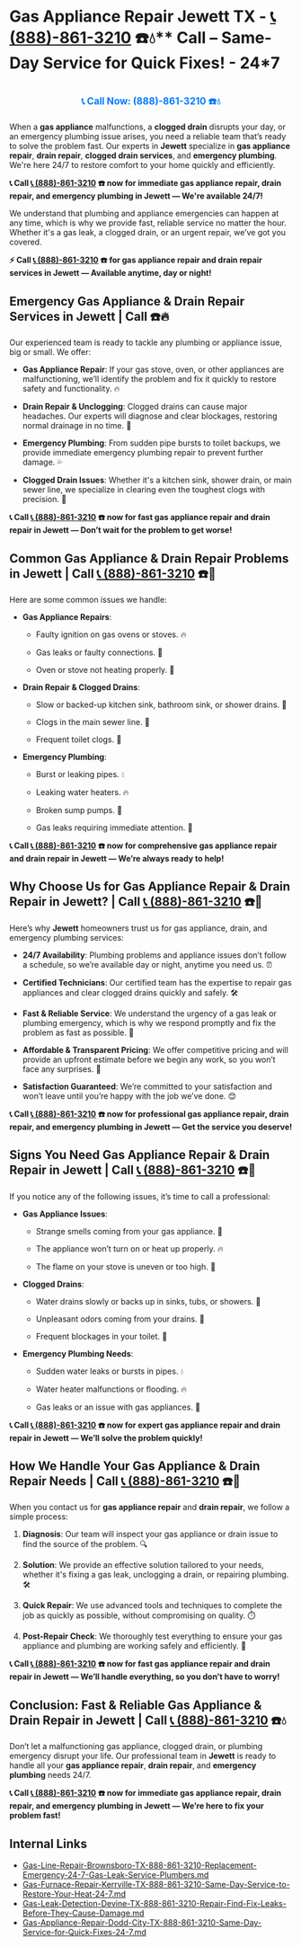 # Gas Appliance Repair Jewett TX - [📞 (888)-861-3210](https://plumbing-texas-3210.netlify.app) ☎️💧** Call – Same-Day Service for Quick Fixes! - 24*7
# 

<p align="center" style="font-size: 1.2em; font-weight: bold; margin: 20px 0;">
  <a href="https://plumbing-texas-3210.netlify.app" target="_blank" style="color: #007BFF; text-decoration: none;">📞 Call Now: (888)-861-3210 ☎️💧</a>
</p>

When a **gas appliance** malfunctions, a **clogged drain** disrupts your day, or an emergency plumbing issue arises, you need a reliable team that’s ready to solve the problem fast. Our experts in **Jewett** specialize in **gas appliance repair**, **drain repair**, **clogged drain services**, and **emergency plumbing**. We're here 24/7 to restore comfort to your home quickly and efficiently.

**📞 Call [📞 (888)-861-3210](https://plumbing-texas-3210.netlify.app) ☎️ now for immediate **gas appliance repair**, **drain repair**, and **emergency plumbing** in Jewett — We're available 24/7!**

We understand that plumbing and appliance emergencies can happen at any time, which is why we provide fast, reliable service no matter the hour. Whether it's a gas leak, a clogged drain, or an urgent repair, we’ve got you covered.

**⚡ Call [📞 (888)-861-3210](https://plumbing-texas-3210.netlify.app) ☎️ for **gas appliance repair** and **drain repair** services in Jewett — Available anytime, day or night!**

## **Emergency Gas Appliance & Drain Repair Services in Jewett | Call  ☎️🔥**

Our experienced team is ready to tackle any plumbing or appliance issue, big or small. We offer:

- **Gas Appliance Repair**: If your gas stove, oven, or other appliances are malfunctioning, we’ll identify the problem and fix it quickly to restore safety and functionality. 🔥

- **Drain Repair & Unclogging**: Clogged drains can cause major headaches. Our experts will diagnose and clear blockages, restoring normal drainage in no time. 🚿

- **Emergency Plumbing**: From sudden pipe bursts to toilet backups, we provide immediate emergency plumbing repair to prevent further damage. 💦

- **Clogged Drain Issues**: Whether it's a kitchen sink, shower drain, or main sewer line, we specialize in clearing even the toughest clogs with precision. 🔧

**📞 Call [📞 (888)-861-3210](https://plumbing-texas-3210.netlify.app) ☎️ now for fast **gas appliance repair** and **drain repair** in Jewett — Don’t wait for the problem to get worse!**

## **Common Gas Appliance & Drain Repair Problems in Jewett | Call [📞 (888)-861-3210](https://plumbing-texas-3210.netlify.app) ☎️🔧**

Here are some common issues we handle:

- **Gas Appliance Repairs**: 

  - Faulty ignition on gas ovens or stoves. 🔥

  - Gas leaks or faulty connections. 💨

  - Oven or stove not heating properly. 🍳

- **Drain Repair & Clogged Drains**: 

  - Slow or backed-up kitchen sink, bathroom sink, or shower drains. 🚿

  - Clogs in the main sewer line. 🚽

  - Frequent toilet clogs. 🚽

- **Emergency Plumbing**: 

  - Burst or leaking pipes. 💧

  - Leaking water heaters. 🔥

  - Broken sump pumps. 🚰

  - Gas leaks requiring immediate attention. 💨

**📞 Call [📞 (888)-861-3210](https://plumbing-texas-3210.netlify.app) ☎️ now for comprehensive **gas appliance repair** and **drain repair** in Jewett — We’re always ready to help!**

## **Why Choose Us for Gas Appliance Repair & Drain Repair in Jewett? | Call [📞 (888)-861-3210](https://plumbing-texas-3210.netlify.app) ☎️🌟**

Here’s why **Jewett** homeowners trust us for gas appliance, drain, and emergency plumbing services:

- **24/7 Availability**: Plumbing problems and appliance issues don’t follow a schedule, so we’re available day or night, anytime you need us. ⏰

- **Certified Technicians**: Our certified team has the expertise to repair gas appliances and clear clogged drains quickly and safely. 🛠️

- **Fast & Reliable Service**: We understand the urgency of a gas leak or plumbing emergency, which is why we respond promptly and fix the problem as fast as possible. 🚨

- **Affordable & Transparent Pricing**: We offer competitive pricing and will provide an upfront estimate before we begin any work, so you won’t face any surprises. 💸

- **Satisfaction Guaranteed**: We’re committed to your satisfaction and won’t leave until you’re happy with the job we’ve done. 😊

**📞 Call [📞 (888)-861-3210](https://plumbing-texas-3210.netlify.app) ☎️ now for professional **gas appliance repair**, **drain repair**, and **emergency plumbing** in Jewett — Get the service you deserve!**

## **Signs You Need Gas Appliance Repair & Drain Repair in Jewett | Call [📞 (888)-861-3210](https://plumbing-texas-3210.netlify.app) ☎️🚨**

If you notice any of the following issues, it’s time to call a professional:

- **Gas Appliance Issues**: 

  - Strange smells coming from your gas appliance. 💨

  - The appliance won’t turn on or heat up properly. 🔥

  - The flame on your stove is uneven or too high. 🍳

- **Clogged Drains**: 

  - Water drains slowly or backs up in sinks, tubs, or showers. 🚿

  - Unpleasant odors coming from your drains. 🌱

  - Frequent blockages in your toilet. 🚽

- **Emergency Plumbing Needs**: 

  - Sudden water leaks or bursts in pipes. 💧

  - Water heater malfunctions or flooding. 🔥

  - Gas leaks or an issue with gas appliances. 💨

**📞 Call [📞 (888)-861-3210](https://plumbing-texas-3210.netlify.app) ☎️ now for expert **gas appliance repair** and **drain repair** in Jewett — We’ll solve the problem quickly!**

## **How We Handle Your Gas Appliance & Drain Repair Needs | Call [📞 (888)-861-3210](https://plumbing-texas-3210.netlify.app) ☎️🔧**

When you contact us for **gas appliance repair** and **drain repair**, we follow a simple process:

1. **Diagnosis**: Our team will inspect your gas appliance or drain issue to find the source of the problem. 🔍

2. **Solution**: We provide an effective solution tailored to your needs, whether it's fixing a gas leak, unclogging a drain, or repairing plumbing. 🛠️

3. **Quick Repair**: We use advanced tools and techniques to complete the job as quickly as possible, without compromising on quality. ⏱️

4. **Post-Repair Check**: We thoroughly test everything to ensure your gas appliance and plumbing are working safely and efficiently. 🔧

**📞 Call [📞 (888)-861-3210](https://plumbing-texas-3210.netlify.app) ☎️ now for fast **gas appliance repair** and **drain repair** in Jewett — We’ll handle everything, so you don’t have to worry!**

## **Conclusion: Fast & Reliable Gas Appliance & Drain Repair in Jewett | Call [📞 (888)-861-3210](https://plumbing-texas-3210.netlify.app) ☎️💧**

Don’t let a malfunctioning gas appliance, clogged drain, or plumbing emergency disrupt your life. Our professional team in **Jewett** is ready to handle all your **gas appliance repair**, **drain repair**, and **emergency plumbing** needs 24/7.

**📞 Call [📞 (888)-861-3210](https://plumbing-texas-3210.netlify.app) ☎️ now for immediate **gas appliance repair**, **drain repair**, and **emergency plumbing** in Jewett — We’re here to fix your problem fast!**


## Internal Links
- [Gas-Line-Repair-Brownsboro-TX-888-861-3210-Replacement-Emergency-24-7-Gas-Leak-Service-Plumbers.md](https://github.com/allyoucaneatsushiin/plumbing-texas/blob/main/Gas-Line-Repair-Brownsboro-TX-888-861-3210-Replacement-Emergency-24-7-Gas-Leak-Service-Plumbers.md)
- [Gas-Furnace-Repair-Kerrville-TX-888-861-3210-Same-Day-Service-to-Restore-Your-Heat-24-7.md](https://github.com/allyoucaneatsushiin/plumbing-texas/blob/main/Gas-Furnace-Repair-Kerrville-TX-888-861-3210-Same-Day-Service-to-Restore-Your-Heat-24-7.md)
- [Gas-Leak-Detection-Devine-TX-888-861-3210-Repair-Find-Fix-Leaks-Before-They-Cause-Damage.md](https://github.com/allyoucaneatsushiin/plumbing-texas/blob/main/Gas-Leak-Detection-Devine-TX-888-861-3210-Repair-Find-Fix-Leaks-Before-They-Cause-Damage.md)
- [Gas-Appliance-Repair-Dodd-City-TX-888-861-3210-Same-Day-Service-for-Quick-Fixes-24-7.md](https://github.com/allyoucaneatsushiin/plumbing-texas/blob/main/Gas-Appliance-Repair-Dodd-City-TX-888-861-3210-Same-Day-Service-for-Quick-Fixes-24-7.md)
